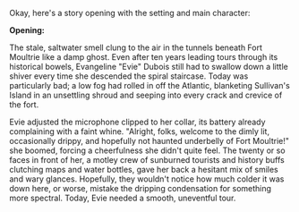 Okay, here's a story opening with the setting and main character:

**Opening:**

The stale, saltwater smell clung to the air in the tunnels beneath Fort Moultrie like a damp ghost. Even after ten years leading tours through its historical bowels, Evangeline "Evie" Dubois still had to swallow down a little shiver every time she descended the spiral staircase. Today was particularly bad; a low fog had rolled in off the Atlantic, blanketing Sullivan's Island in an unsettling shroud and seeping into every crack and crevice of the fort.

Evie adjusted the microphone clipped to her collar, its battery already complaining with a faint whine. "Alright, folks, welcome to the dimly lit, occasionally drippy, and hopefully not haunted underbelly of Fort Moultrie!" she boomed, forcing a cheerfulness she didn't quite feel. The twenty or so faces in front of her, a motley crew of sunburned tourists and history buffs clutching maps and water bottles, gave her back a hesitant mix of smiles and wary glances. Hopefully, they wouldn't notice how much colder it was down here, or worse, mistake the dripping condensation for something more spectral. Today, Evie needed a smooth, uneventful tour.
